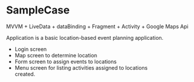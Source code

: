 # SampleCase
MVVM + LiveData + dataBinding + Fragment + Activity + Google Maps Api

Application is a basic location-based event planning application.

<ul>
  <li>Login screen</li>
  <li>Map screen to determine location</li>
   <li>Form screen to assign events to locations</li>
  <li>Menu screen for listing activities assigned to locations</li>
  created.
 </ul>

